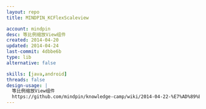 ```yaml
---
layout: repo
title: MINDPIN_KCFlexScaleview

account: mindpin
desc: 等比例缩放View组件
created: 2014-04-20
updated: 2014-04-24
last-commit: 4dbbe6b
type: lib
alternative: false

skills: [java,android]
threads: false
design-usage: |
  等比例缩放View组件
  https://github.com/mindpin/knowledge-camp/wiki/2014-04-22-%E7%AD%89%E6%AF%94%E4%BE%8B%E7%BC%A9%E6%94%BEView
---
```

